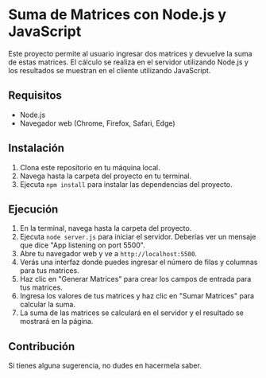 # Suma de Matrices con Node.js y JavaScript

Este proyecto permite al usuario ingresar dos matrices y devuelve la suma de estas matrices. El cálculo se realiza en el servidor utilizando Node.js y los resultados se muestran en el cliente utilizando JavaScript.

## Requisitos

- Node.js
- Navegador web (Chrome, Firefox, Safari, Edge)

## Instalación

1. Clona este repositorio en tu máquina local.
2. Navega hasta la carpeta del proyecto en tu terminal.
3. Ejecuta `npm install` para instalar las dependencias del proyecto.

## Ejecución

1. En la terminal, navega hasta la carpeta del proyecto.
2. Ejecuta `node server.js` para iniciar el servidor. Deberías ver un mensaje que dice "App listening on port 5500".
3. Abre tu navegador web y ve a `http://localhost:5500`.
4. Verás una interfaz donde puedes ingresar el número de filas y columnas para tus matrices.
5. Haz clic en "Generar Matrices" para crear los campos de entrada para tus matrices.
6. Ingresa los valores de tus matrices y haz clic en "Sumar Matrices" para calcular la suma.
7. La suma de las matrices se calculará en el servidor y el resultado se mostrará en la página.

## Contribución

Si tienes alguna sugerencia, no dudes en hacermela saber.